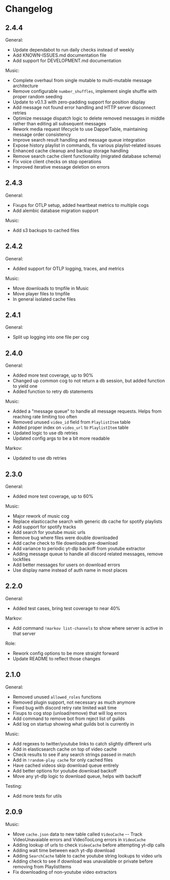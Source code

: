 # Changelog

## 2.4.4

General:
- Update dependabot to run daily checks instead of weekly
- Add KNOWN-ISSUES.md documentation file
- Add support for DEVELOPMENT.md documentation

Music:
- Complete overhaul from single mutable to multi-mutable message architecture
- Remove configurable `number_shuffles`, implement single shuffle with proper random seeding
- Update to v0.1.3 with zero-padding support for position display
- Add message not found error handling and HTTP server disconnect retries
- Optimize message dispatch logic to delete removed messages in middle rather than editing all subsequent messages
- Rework media request lifecycle to use DapperTable, maintaining message order consistency
- Improve search result handling and message queue integration
- Expose history playlist in commands, fix various playlist-related issues
- Enhanced cache cleanup and backup storage handling
- Remove search cache client functionality (migrated database schema)
- Fix voice client checks on stop operations
- Improved iterative message deletion on errors

## 2.4.3

General:
- Fixups for OTLP setup, added heartbeat metrics to multiple cogs
- Add alembic database migration support

Music:
- Add s3 backups to cached files

## 2.4.2

General:
- Added support for OTLP logging, traces, and metrics

Music:
- Move downloads to tmpfile in Music
- Move player files to tmpfile
- In general isolated cache files

## 2.4.1

General:
- Split up logging into one file per cog

## 2.4.0

General:
- Added more test coverage, up to 90%
- Changed up common cog to not return a db session, but added function to yield one
- Added function to retry db statements

Music:
- Added a "message queue" to handle all message requests. Helps from reaching rate limiting too often
- Removed unused `video_id` field from `PlaylistItem` table
- Added proper index on `video_url` to `PlaylistItem` table
- Updated logic to use db retries
- Updated config args to be a bit more readable

Markov:
- Updated to use db retries

## 2.3.0

General:
- Added more test coverage, up to 60%

Music:
- Major rework of music cog
- Replace elasticcache search with generic db cache for spotify playlists
- Add support for spotify tracks
- Add search for youtube music urls
- Remove bug where files were double downloaded
- Add cache check to file downloads pre-download
- Add variance to periodic yt-dlp backoff from youtube extractor
- Adding message queue to handle all discord related messages, remove lockfiles
- Add better messages for users on download errors
- Use display name instead of auth name in most places

## 2.2.0

General:
- Added test cases, bring test coverage to near 40%

Markov:
- Add command `!markov list-channels` to show where server is active in that server

Role:
- Rework config options to be more straight forward
- Update README to reflect those changes

## 2.1.0

General:
- Removed unused `allowed_roles` functions
- Removed plugin support, not necessary as much anymore
- Fixed bug with discord retry rate limited wait time
- Fixups to cog stop (unload/remove) that will log errors
- Add command to remove bot from reject list of guilds
- Add log on startup showing what guilds bot is currently in

Music:
- Add regexes to twitter/youtube links to catch slightly different urls
- Add in elasticsearch cache on top of video cache
- Check results to see if any search strings passed in match
- Add in `!random-play cache` for only cached files
- Have cached videos skip download queue entirely
- Add better options for youtube download backoff
- Move any yt-dlp logic to download queue, helps with backoff

Testing:
- Add more tests for utils

## 2.0.9

Music:
- Move `cache.json` data to new table called `VideoCache`
-- Track VideoUnavaiable errors and VideoTooLong errors in `VideoCache`
- Adding lookup of urls to check `VideoCache` before attempting yt-dlp calls
- Adding wait time between each yt-dlp download
- Adding `SearchCache` table to cache youtube string lookups to video urls
- Adding check to see if download was unavailable or private before removing from PlaylistItems
- Fix downloading of non-youtube video extractors